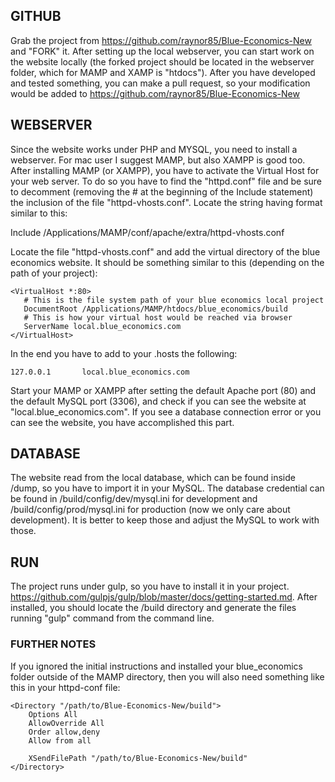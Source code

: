 ## GITHUB

Grab the project from https://github.com/raynor85/Blue-Economics-New and "FORK" it. After setting up the
local webserver, you can start work on the website locally (the forked project should be located in the webserver
folder, which for MAMP and XAMP is "htdocs"). After you have developed and tested something, you can make a pull
request, so your modification would be added to https://github.com/raynor85/Blue-Economics-New

## WEBSERVER

Since the website works under PHP and MYSQL, you need to install a webserver. For mac user I suggest MAMP, but
also XAMPP is good too.
After installing MAMP (or XAMPP), you have to activate the Virtual Host for your web server. To do so you have to
find the "httpd.conf" file and be sure to decomment (removing the # at the beginning of the Include statement)
the inclusion of the file "httpd-vhosts.conf". Locate the string having format similar to this:

Include /Applications/MAMP/conf/apache/extra/httpd-vhosts.conf

Locate the file "httpd-vhosts.conf" and add the virtual directory of the blue economics website. It should be
something similar to this (depending on the path of your project):

```
<VirtualHost *:80>
   # This is the file system path of your blue economics local project
   DocumentRoot /Applications/MAMP/htdocs/blue_economics/build
   # This is how your virtual host would be reached via browser
   ServerName local.blue_economics.com
</VirtualHost>
```

In the end you have to add to your .hosts the following:

```
127.0.0.1       local.blue_economics.com
```

Start your MAMP or XAMPP after setting the default Apache port (80) and the default MySQL port (3306),
and check if you can see the website at "local.blue_economics.com". If you see a database connection error
or you can see the website, you have accomplished this part.

## DATABASE

The website read from the local database, which can be found inside /dump, so you have to import it in your MySQL.
The database credential can be found in /build/config/dev/mysql.ini for development and /build/config/prod/mysql.ini
for production (now we only care about development). It is better to keep those and adjust the MySQL to work with those.

## RUN

The project runs under gulp, so you have to install it in your project. https://github.com/gulpjs/gulp/blob/master/docs/getting-started.md.
After installed, you should locate the /build directory and generate the files running "gulp" command from the command line.

### FURTHER NOTES

If you ignored the initial instructions and installed your blue_economics folder outside of the MAMP directory, then you will also need something like this in your httpd-conf file:

```
<Directory "/path/to/Blue-Economics-New/build">
    Options All
    AllowOverride All
    Order allow,deny
    Allow from all

    XSendFilePath "/path/to/Blue-Economics-New/build"
</Directory>
```
